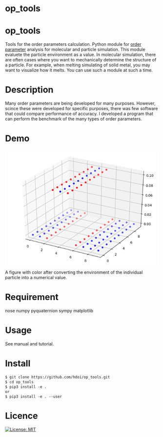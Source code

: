 op_tools
========================

# op_tools

Tools for the order parameters calculation.
Python module for [order parameter](https://en.wikipedia.org/wiki/Phase_transition#Order_parameters) analysis for molecular and particle simulation.
This module evaluete the particle environment as a value.
In molecular simulation, there are often cases where you want to mechanically determine the structure of a particle.
For example, when melting simulating of solid metal, you may want to visualize how it melts.
You can use such a module at such a time.

# Description

Many order parameters are being developed for many purposes.
However, scince these were developed for specific purposes, there was few software that could compare performance of accuracy.
I developed a program that can perform the benchmark of the many types of order parameters.

# Demo

![evaluation](./docs/media/Fig_2_color.png)

A figure with color after converting the environment of the individual particle into a numerical value.

# Requirement

nose
numpy
pyquaternion
sympy
matplotlib

# Usage

See manual and tutorial.

# Install

```
$ git clone https://github.com/hdoi/op_tools.git
$ cd op_tools  
$ pip3 install -e .  
or 
$ pip3 install -e . --user  
```

# Licence

[![License: MIT](https://img.shields.io/badge/License-MIT-yellow.svg)](https://opensource.org/licenses/MIT)
